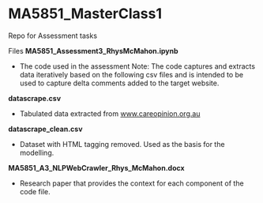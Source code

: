 # MA5851_MasterClass1
Repo for Assessment tasks

Files
**MA5851_Assessment3_RhysMcMahon.ipynb**
- The code used in the assessment
  Note: The code captures and extracts data iteratively based on the following csv files
        and is intended to be used to capture delta comments added to the target website.
        
**datascrape.csv**
 - Tabulated data extracted from www.careopinion.org.au
  
**datascrape_clean.csv**
- Dataset with HTML tagging removed. Used as the basis for the modelling.

**MA5851_A3_NLPWebCrawler_Rhys_McMahon.docx**
- Research paper that provides the context for each component of the code file.
